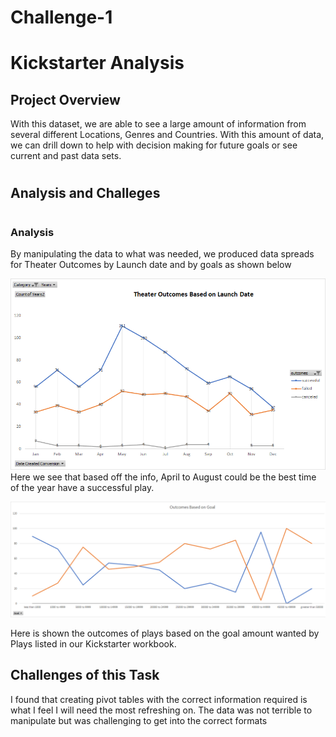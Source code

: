 # Challenge-1

# Kickstarter Analysis

##
## Project Overview

With this dataset, we are able to see a large amount of information from several different Locations, Genres and Countries.  With this amount of data, we can drill down to help with decision making for future goals or see current and past data sets. 

#
## Analysis and Challeges

##
#
### Analysis
By manipulating the data to what was needed, we produced data spreads for Theater Outcomes by Launch date and by goals as shown below

![](images/Theater_Outcomes_vs_launch.png)
Here we see that based off the info, 
April to August could be the best time of the year have a successful play.

![](images/Outcomes_vs_Goals.png)

Here is shown the outcomes of plays based on the goal amount wanted by Plays listed in our Kickstarter workbook.

## Challenges of this Task
I found that creating pivot tables with the correct information required is what I feel I will need the most refreshing on. The data was not terrible to manipulate but was challenging to get into the correct formats 



